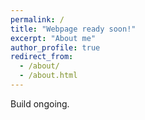 ```yaml
---
permalink: /
title: "Webpage ready soon!"
excerpt: "About me"
author_profile: true
redirect_from: 
  - /about/
  - /about.html
---
```


Build ongoing.